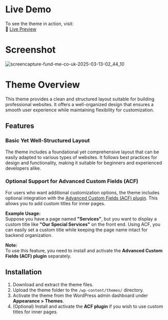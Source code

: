 # Live Demo  

To see the theme in action, visit:  
🔗 [Live Preview](https://fund-me.co.uk/) 

# Screenshot  

![screencapture-fund-me-co-uk-2025-03-13-02_44_10](https://github.com/user-attachments/assets/43f4adc6-036b-4238-8477-fada7d04d6cc)


# Theme Overview

This theme provides a clean and structured layout suitable for building professional websites. It offers a well-organized design that ensures a smooth user experience while maintaining flexibility for customization.

## Features

### Basic Yet Well-Structured Layout
The theme includes a foundational yet comprehensive layout that can be easily adapted to various types of websites. It follows best practices for design and functionality, making it suitable for beginners and experienced developers alike.

### Optional Support for Advanced Custom Fields (ACF)
For users who want additional customization options, the theme includes optional integration with the [Advanced Custom Fields (ACF) plugin](https://www.advancedcustomfields.com/). This allows you to add custom titles for inner pages.

**Example Usage:**  
Suppose you have a page named **"Services"**, but you want to display a custom title like **"Our Special Services"** on the front end. Using ACF, you can easily set a custom title while keeping the page name intact for backend organization.

**Note:**  
To use this feature, you need to install and activate the **Advanced Custom Fields (ACF) plugin** separately.

## Installation

1. Download and extract the theme files.
2. Upload the theme folder to the `/wp-content/themes/` directory.
3. Activate the theme from the WordPress admin dashboard under **Appearance > Themes**.
4. (Optional) Install and activate the **ACF plugin** if you wish to use custom titles for inner pages.
